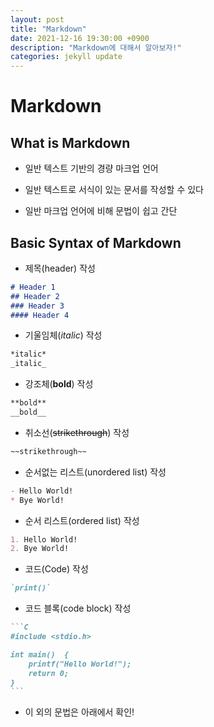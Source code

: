 ```yaml
---
layout: post
title: "Markdown"
date: 2021-12-16 19:30:00 +0900
description: "Markdown에 대해서 알아보자!"
categories: jekyll update
---
```


# Markdown
## What is Markdown

* 일반 텍스트 기반의 경량 마크업 언어

* 일반 텍스트로 서식이 있는 문서를 작성할 수 있다

* 일반 마크업 언어에 비해 문법이 쉽고 간단

  

## Basic Syntax of Markdown

* 제목(header) 작성
```markdown
# Header 1
## Header 2
### Header 3
#### Header 4
```

* 기울임체(*italic*) 작성
```markdown
*italic*
_italic_
```

* 강조체(**bold**) 작성
```markdown
**bold**
__bold__
```

* 취소선(~~strikethrough~~) 작성
```markdown
~~strikethrough~~
```

* 순서없는 리스트(unordered list) 작성
```markdown
- Hello World!
* Bye World!
```

* 순서 리스트(ordered list) 작성
```markdown
1. Hello World!
2. Bye World!
```

* 코드(Code) 작성
```markdown
`print()`
```

* 코드 블록(code block) 작성
````markdown
```C
#include <stdio.h>

int main()	{
	printf("Hello World!");
	return 0;
}
```
````

* 이 외의 문법은 아래에서 확인!

  [markdown Guide - Basic Syntax]: https://www.markdownguide.org/basic-syntax

